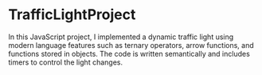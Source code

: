 # TrafficLightProject
 
In this JavaScript project, I implemented a dynamic traffic light using modern language features such as ternary operators, arrow functions, and functions stored in objects. The code is written semantically and includes timers to control the light changes.